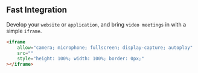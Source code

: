 

## Fast Integration

Develop your `website` or `application`, and bring `video meetings` in with a simple `iframe`.

```html
<iframe
    allow="camera; microphone; fullscreen; display-capture; autoplay"
    src=""
    style="height: 100%; width: 100%; border: 0px;"
></iframe>
```

